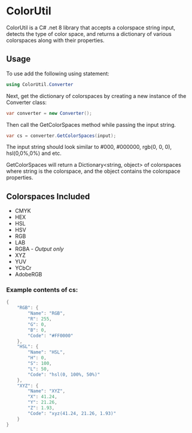 # ColorUtil

ColorUtil is a C# .net 8 library that accepts a colorspace string input, detects the type of color space, and returns a dictionary of various colorspaces along with their properties.


## Usage

To use add the following using statement:

```csharp
using ColorUtil.Converter
```

Next, get the dictionary of colorspaces by creating a new instance of the Converter class:

```csharp
var converter = new Converter();
```

Then call the GetColorSpaces method while passing the input string.

```csharp
var cs = converter.GetColorSpaces(input);
```

The input string should look similar to #000, #000000, rgb(0, 0, 0), hsl(0,0%,0%) and etc.

GetColorSpaces will return a Dictionary<string, object> of colorspaces where string is the colorspace, and the object contains the colorspace properties.

## Colorspaces Included

- CMYK
- HEX
- HSL
- HSV
- RGB
- LAB
- RGBA  - *Output only*
- XYZ
- YUV
- YCbCr
- AdobeRGB


### Example contents of cs:

```csharp
{
    "RGB": {
        "Name": "RGB",
        "R": 255,
        "G": 0,
        "B": 0,
        "Code": "#FF0000"
    },
    "HSL": {
        "Name": "HSL",
        "H": 0,
        "S": 100,
        "L": 50,
        "Code": "hsl(0, 100%, 50%)"
    },
    "XYZ": {
        "Name": "XYZ",
        "X": 41.24,
        "Y": 21.26,
        "Z": 1.93,
        "Code": "xyz(41.24, 21.26, 1.93)"
    }
}
```